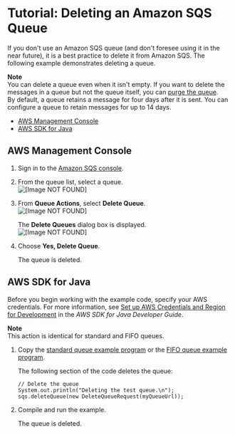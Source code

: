 # Tutorial: Deleting an Amazon SQS Queue<a name="sqs-delete-queue"></a>

If you don't use an Amazon SQS queue \(and don't foresee using it in the near future\), it is a best practice to delete it from Amazon SQS\. The following example demonstrates deleting a queue\.

**Note**  
You can delete a queue even when it isn't empty\. If you want to delete the messages in a queue but not the queue itself, you can [purge the queue](sqs-purge-queue.md)\.  
By default, a queue retains a message for four days after it is sent\. You can configure a queue to retain messages for up to 14 days\.


+ [AWS Management Console](#delete-queue-console)
+ [AWS SDK for Java](#delete-queue-java)

## AWS Management Console<a name="delete-queue-console"></a>

1. Sign in to the [Amazon SQS console](https://console.aws.amazon.com/sqs/)\.

1. From the queue list, select a queue\.  
![\[Image NOT FOUND\]](http://docs.aws.amazon.com/AWSSimpleQueueService/latest/SQSDeveloperGuide/images/sqs-tutorials-sending-message-to-queue-select-queue.png)

1. From **Queue Actions**, select **Delete Queue**\.  
![\[Image NOT FOUND\]](http://docs.aws.amazon.com/AWSSimpleQueueService/latest/SQSDeveloperGuide/images/sqs-tutorials-deleting-queue-delete-queue.png)

   The **Delete Queues** dialog box is displayed\.  
![\[Image NOT FOUND\]](http://docs.aws.amazon.com/AWSSimpleQueueService/latest/SQSDeveloperGuide/images/sqs-tutorials-deleting-queue-delete-queue-dialog-box.png)

1. Choose **Yes, Delete Queue**\.

   The queue is deleted\.

## AWS SDK for Java<a name="delete-queue-java"></a>

Before you begin working with the example code, specify your AWS credentials\. For more information, see [Set up AWS Credentials and Region for Development](http://docs.aws.amazon.com/sdk-for-java/v1/developer-guide/setup-credentials.html) in the *AWS SDK for Java Developer Guide*\.

**Note**  
This action is identical for standard and FIFO queues\.

1. Copy the [standard queue example program](standard-queues-getting-started-java.md) or the [FIFO queue example program](FIFO-queues-getting-started-java.md)\.

   The following section of the code deletes the queue:

   ```
   // Delete the queue
   System.out.println("Deleting the test queue.\n");
   sqs.deleteQueue(new DeleteQueueRequest(myQueueUrl));
   ```

1. Compile and run the example\.

   The queue is deleted\.